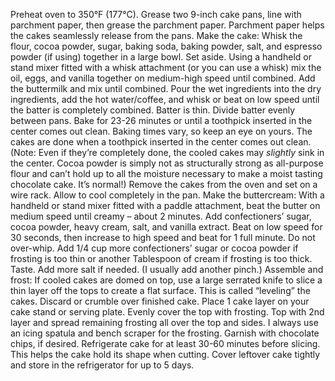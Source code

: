 Preheat oven to 350°F (177°C). Grease two 9-inch cake pans, line with parchment paper, then grease the parchment paper. Parchment paper helps the cakes seamlessly release from the pans.
Make the cake: Whisk the flour, cocoa powder, sugar, baking soda, baking powder, salt, and espresso powder (if using) together in a large bowl. Set aside. Using a handheld or stand mixer fitted with a whisk attachment (or you can use a whisk) mix the oil, eggs, and vanilla together on medium-high speed until combined. Add the buttermilk and mix until combined. Pour the wet ingredients into the dry ingredients, add the hot water/coffee, and whisk or beat on low speed until the batter is completely combined. Batter is thin.
Divide batter evenly between pans. Bake for 23-26 minutes or until a toothpick inserted in the center comes out clean. Baking times vary, so keep an eye on yours. The cakes are done when a toothpick inserted in the center comes out clean. (Note: Even if they’re completely done, the cooled cakes may *slightly* sink in the center. Cocoa powder is simply not as structurally strong as all-purpose flour and can’t hold up to all the moisture necessary to make a moist tasting chocolate cake. It’s normal!)
Remove the cakes from the oven and set on a wire rack. Allow to cool completely in the pan.
Make the buttercream: With a handheld or stand mixer fitted with a paddle attachment, beat the butter on medium speed until creamy – about 2 minutes. Add confectioners’ sugar, cocoa powder, heavy cream, salt, and vanilla extract. Beat on low speed for 30 seconds, then increase to high speed and beat for 1 full minute. Do not over-whip. Add 1/4 cup more confectioners’ sugar or cocoa powder if frosting is too thin or another Tablespoon of cream if frosting is too thick. Taste. Add more salt if needed. (I usually add another pinch.)
Assemble and frost: If cooled cakes are domed on top, use a large serrated knife to slice a thin layer off the tops to create a flat surface. This is called “leveling” the cakes. Discard or crumble over finished cake. Place 1 cake layer on your cake stand or serving plate. Evenly cover the top with frosting. Top with 2nd layer and spread remaining frosting all over the top and sides. I always use an icing spatula and bench scraper for the frosting. Garnish with chocolate chips, if desired.
Refrigerate cake for at least 30-60 minutes before slicing. This helps the cake hold its shape when cutting.
Cover leftover cake tightly and store in the refrigerator for up to 5 days.